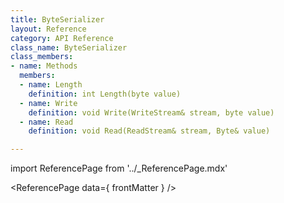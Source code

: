 ```yaml
---
title: ByteSerializer
layout: Reference
category: API Reference
class_name: ByteSerializer
class_members:
- name: Methods
  members:
  - name: Length
    definition: int Length(byte value)
  - name: Write
    definition: void Write(WriteStream& stream, byte value)
  - name: Read
    definition: void Read(ReadStream& stream, Byte& value)

---
```

import ReferencePage from '../_ReferencePage.mdx'

<ReferencePage data={ frontMatter } />
